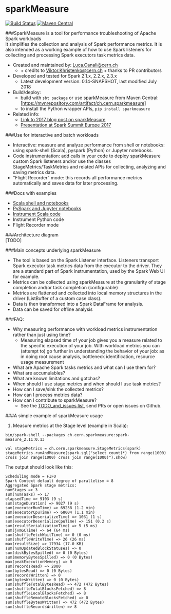 # sparkMeasure

[![Build Status](https://travis-ci.org/LucaCanali/sparkMeasure.svg?branch=master)](https://travis-ci.org/LucaCanali/sparkMeasure)
[![Maven Central](https://maven-badges.herokuapp.com/maven-central/ch.cern.sparkmeasure/spark-measure_2.11/badge.svg)](https://maven-badges.herokuapp.com/maven-central/ch.cern.sparkmeasure/spark-measure_2.11)

###SparkMeasure is a tool for performance troubleshooting of Apache Spark workloads  
It simplifies the collection and analysis of Spark performance metrics. 
It is also intended as a working example of how to use Spark listeners for collecting and processing 
Spark executors task metrics data.
 * Created and maintained by: Luca.Canali@cern.ch 
   * \+ credits to Viktor.Khristenko@cern.ch + thanks to PR contributors
 * Developed and tested for Spark 2.1.x, 2.2.x, 2.3.x
   * Latest development version: 0.14-SNAPSHOT, last modified July 2018
 * Build/deploy: 
   - build with `sbt package` or use sparkMeasure from Maven Central: [https://mvnrepository.com/artifact/ch.cern.sparkmeasure]    
   - to install the Python wrapper APIs, `pip install sparkmeasure`
 * Related info:
   - [Link to 2017 blog post on sparkMeasure](http://db-blog.web.cern.ch/blog/luca-canali/2017-03-measuring-apache-spark-workload-metrics-performance-troubleshooting)
   - [Presentation at Spark Summit Europe 2017](https://spark-summit.org/eu-2017/events/apache-spark-performance-troubleshooting-at-scale-challenges-tools-and-methodologies/)  
    
###Use for interactive and batch workloads
 * Interactive: measure and analyze performance from shell or notebooks: using spark-shell (Scala), pyspark (Python) or Jupyter notebooks.
 * Code instrumentation: add calls in your code to deploy sparkMeasure custom Spark listeners and/or use the
 classes StageMetrics/TaskMetrics and related APIs for collecting, analyzing and saving metrics data.
 * "Flight Recorder" mode: this records all performance metrics automatically and saves data for later processing.

###Docs with examples
  - [Scala shell and notebooks](docs/Scala_shell_and_notebooks.md)
  - [PySpark and Jupyter notebooks](docs/Python_shell_and_Jupyter.md)
  - [Instrument Scala code](docs/Instrument_Scala_code.md)
  - Instrument Python code
  - Flight Recorder mode

###Architecture diagram  
[TODO]

###Main concepts underlying sparkMeasure  
* The tool is based on the Spark Listener interface. Listeners transport Spark executor task metrics data from the executor to the driver.
  They are a standard part of Spark instrumentation, used by the Spark Web UI for example.     
* Metrics can be collected using sparkMeasure at the granularity of stage completion and/or task completion 
 (configurable)
* Metrics are flattened and collected into local memory structures in the driver (ListBuffer of a custom case class).   
* Data is then transformed into a Spark DataFrame for analysis.  
* Data can be saved for offline analysis

###FAQ:   
  - Why measuring performance with workload metrics instrumentation rather than just using time?
    - Measuring elapsed time of your job gives you a measure related to the specific execution of your job.
      With workload metrics you can (attempt to) go further in understanding the behavior of your job:
      as in doing root cause analysis, bottleneck identification, resource usage measurement 
  - What are Apache Spark tasks metrics and what can I use them for?
  - What are accumulables?
  - What are known limitations and gotchas?
  - When should I use stage metrics and when should I use task metrics?
  - How can I save/sink the collected metrics?
  - How can I process metrics data?
  - How can I contribute to sparkMeasure?
    - See the [TODO_and_issues list](docs/TODO_and_issues.md), send PRs or open issues on Github.

###A simple example of sparkMeasure usage
 
1. Measure metrics at the Stage level (example in Scala):
```
bin/spark-shell --packages ch.cern.sparkmeasure:spark-measure_2.11:0.13

val stageMetrics = ch.cern.sparkmeasure.StageMetrics(spark) 
stageMetrics.runAndMeasure(spark.sql("select count(*) from range(1000) cross join range(1000) cross join range(1000)").show)
```

The output should look like this:
```
Scheduling mode = FIFO
Spark Context default degree of parallelism = 8
Aggregated Spark stage metrics:
numStages => 3
sum(numTasks) => 17
elapsedTime => 9103 (9 s)
sum(stageDuration) => 9027 (9 s)
sum(executorRunTime) => 69238 (1.2 min)
sum(executorCpuTime) => 68004 (1.1 min)
sum(executorDeserializeTime) => 1031 (1 s)
sum(executorDeserializeCpuTime) => 151 (0.2 s)
sum(resultSerializationTime) => 5 (5 ms)
sum(jvmGCTime) => 64 (64 ms)
sum(shuffleFetchWaitTime) => 0 (0 ms)
sum(shuffleWriteTime) => 26 (26 ms)
max(resultSize) => 17934 (17.0 KB)
sum(numUpdatedBlockStatuses) => 0
sum(diskBytesSpilled) => 0 (0 Bytes)
sum(memoryBytesSpilled) => 0 (0 Bytes)
max(peakExecutionMemory) => 0
sum(recordsRead) => 2000
sum(bytesRead) => 0 (0 Bytes)
sum(recordsWritten) => 0
sum(bytesWritten) => 0 (0 Bytes)
sum(shuffleTotalBytesRead) => 472 (472 Bytes)
sum(shuffleTotalBlocksFetched) => 8
sum(shuffleLocalBlocksFetched) => 8
sum(shuffleRemoteBlocksFetched) => 0
sum(shuffleBytesWritten) => 472 (472 Bytes)
sum(shuffleRecordsWritten) => 8
```
  